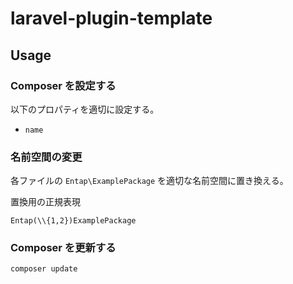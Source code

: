 # laravel-plugin-template

## Usage

### Composer を設定する

以下のプロパティを適切に設定する。

-   `name`

### 名前空間の変更

各ファイルの `Entap\ExamplePackage` を適切な名前空間に置き換える。

置換用の正規表現

```
Entap(\\{1,2})ExamplePackage
```

### Composer を更新する

```sh
composer update
```
